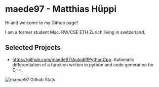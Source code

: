 # maede97 - Matthias Hüppi

Hi and welcome to my Github page!

I am a former student Msc. RW/CSE ETH Zurich living in switzerland.

## Selected Projects

- https://github.com/maede97/AutodiffPythonCpp: Automatic differentiation of a function written in python and code generation for C++.

![maede97 Github Stats](https://github-readme-stats.vercel.app/api?username=maede97&theme=onedark)
